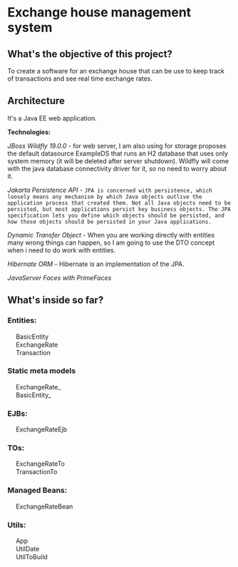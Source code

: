 # Exchange house management system

## What's the objective of this project?
To create a software for an exchange house that can be use to keep track of transactions and see real time exchange rates.

## Architecture
It's a Java EE web application.

**Technologies:**

*JBoss Wildfly 19.0.0* - for web server, I am also using for storage proposes the default datasource ExampleDS 
that runs an H2 database that uses only system memory (it will be deleted after server shutdown). Wildfly will
come with the java database connectivity driver for it, so no need to worry about it.

*Jakarta Persistence API* - `JPA is concerned with persistence, which loosely means any mechanism by which Java objects outlive the application process that created them. Not all Java objects need to be persisted, but most applications persist key business objects. The JPA specification lets you define which objects should be persisted, and how those objects should be persisted in your Java applications.`

*Dynamic Transfer Object* - When you are working directly with entities many wrong things can happen, so I am going to use the DTO concept when i need to do work with entities.

*Hibernate ORM* - Hibernate is an implementation of the JPA.

*JavaServer Faces with PrimeFaces*


## What's inside so far?

### Entities:
<img src="https://resources.jetbrains.com/help/img/idea/2019.3/Groovy.icons.groovy.abstractClass@2x.png" width="15" height="15"/> BasicEntity<br/>
<img src="https://resources.jetbrains.com/help/img/idea/2019.3/Groovy.icons.groovy.class@2x.png" width="15" height="15"/> ExchangeRate<br/>
<img src="https://resources.jetbrains.com/help/img/idea/2019.3/Groovy.icons.groovy.class@2x.png" width="15" height="15"/> Transaction<br/>

### Static meta models
<img src="https://resources.jetbrains.com/help/img/idea/2019.3/Groovy.icons.groovy.abstractClass@2x.png" width="15" height="15"/> ExchangeRate_<br/>
<img src="https://resources.jetbrains.com/help/img/idea/2019.3/Groovy.icons.groovy.abstractClass@2x.png" width="15" height="15"/> BasicEntity_<br/>

### EJBs:
<img src="https://resources.jetbrains.com/help/img/idea/2019.3/Groovy.icons.groovy.class@2x.png" width="15" height="15"/> ExchangeRateEjb

### TOs:
<img src="https://resources.jetbrains.com/help/img/idea/2019.3/Groovy.icons.groovy.class@2x.png" width="15" height="15"/> ExchangeRateTo<br/>
<img src="https://resources.jetbrains.com/help/img/idea/2019.3/Groovy.icons.groovy.class@2x.png" width="15" height="15"/> TransactionTo<br/>

### Managed Beans:
<img src="https://resources.jetbrains.com/help/img/idea/2019.3/Groovy.icons.groovy.class@2x.png" width="15" height="15"/> ExchangeRateBean

### Utils:
<img src="https://resources.jetbrains.com/help/img/idea/2019.3/Groovy.icons.groovy.class@2x.png" width="15" height="15"/> App<br/>
<img src="https://resources.jetbrains.com/help/img/idea/2019.3/Groovy.icons.groovy.abstractClass@2x.png" width="15" height="15"/> UtilDate<br/>
<img src="https://resources.jetbrains.com/help/img/idea/2019.3/Groovy.icons.groovy.abstractClass@2x.png" width="15" height="15"/> UtilToBuild<br/>